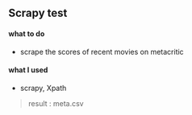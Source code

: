 ## Scrapy test

#### what to do
- scrape the scores of recent movies on metacritic

#### what I used
- scrapy, Xpath

> result : meta.csv
